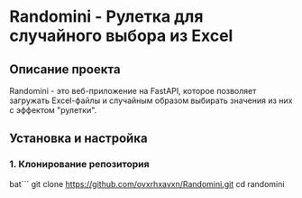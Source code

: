 # Randomini - Рулетка для случайного выбора из Excel

## Описание проекта
Randomini - это веб-приложение на FastAPI, которое позволяет загружать Excel-файлы и случайным образом выбирать значения из них с эффектом "рулетки".

## Установка и настройка
### 1. Клонирование репозитория
bat```
git clone https://github.com/ovxrhxavxn/Randomini.git
cd randomini
```
